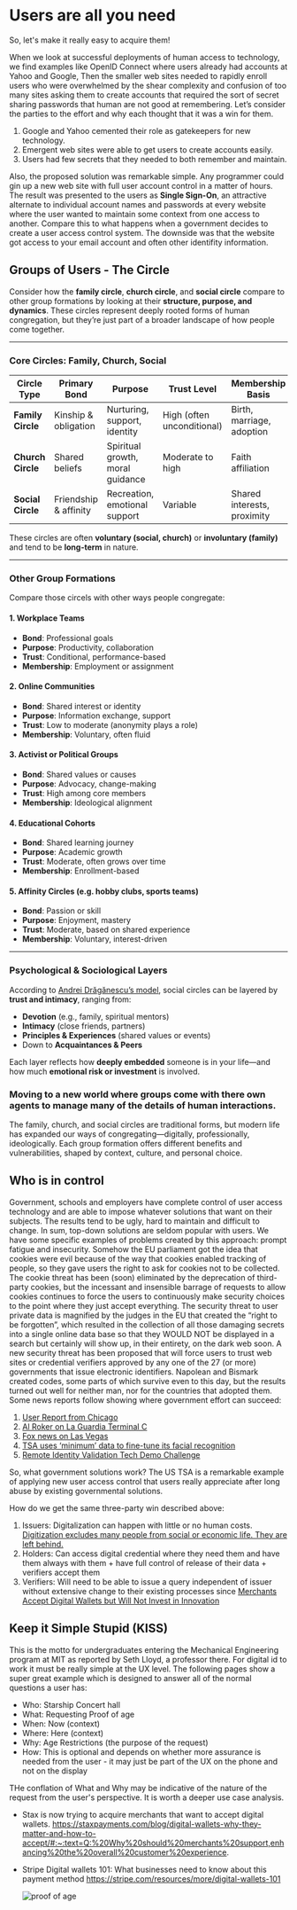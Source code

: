 # Users are all you need
So, let's make it really easy to acquire them!

When we look at successful deployments of human access to technology, we find examples like OpenID Connect where users already had accounts at Yahoo and Google, Then the smaller web sites needed to rapidly enroll users who were overwhelmed by the shear complexity and confusion of too many sites asking them to create accounts that required the sort of secret sharing passwords that human are not good at remembering. Let’s consider the parties to the effort and why each thought that it was a win for them.

1. Google and Yahoo cemented their role as gatekeepers for new technology.
2. Emergent web sites were able to get users to create accounts easily.
3. Users had few secrets that they needed to both remember and maintain.

Also, the proposed solution was remarkable simple. Any programmer could gin up a new web site with full user account control in a matter of hours. The result was presented to the users as **Single Sign-On**, an attractive alternate to individual account names and passwords at every website where the user wanted to maintain some context from one access to another. Compare this to what happens when a government decides to create a user access control system. The downside was that the website got access to your email account and often other identifity information.

## Groups of Users - The Circle

Consider how the **family circle**, **church circle**, and **social circle** compare to other group formations by looking at their **structure, purpose, and dynamics**. These circles represent deeply rooted forms of human congregation, but they’re just part of a broader landscape of how people come together.

---

### Core Circles: Family, Church, Social

| Circle Type     | Primary Bond        | Purpose                          | Trust Level        | Membership Basis         |
|----------------|---------------------|----------------------------------|--------------------|--------------------------|
| **Family Circle** | Kinship & obligation | Nurturing, support, identity     | High (often unconditional) | Birth, marriage, adoption |
| **Church Circle** | Shared beliefs       | Spiritual growth, moral guidance | Moderate to high   | Faith affiliation         |
| **Social Circle** | Friendship & affinity | Recreation, emotional support    | Variable           | Shared interests, proximity |

These circles are often **voluntary (social, church)** or **involuntary (family)** and tend to be **long-term** in nature.

---

### Other Group Formations

Compare those circels with other ways people congregate:

#### 1. **Workplace Teams**
- **Bond**: Professional goals
- **Purpose**: Productivity, collaboration
- **Trust**: Conditional, performance-based
- **Membership**: Employment or assignment

#### 2. **Online Communities**
- **Bond**: Shared interest or identity
- **Purpose**: Information exchange, support
- **Trust**: Low to moderate (anonymity plays a role)
- **Membership**: Voluntary, often fluid

#### 3. **Activist or Political Groups**
- **Bond**: Shared values or causes
- **Purpose**: Advocacy, change-making
- **Trust**: High among core members
- **Membership**: Ideological alignment

#### 4. **Educational Cohorts**
- **Bond**: Shared learning journey
- **Purpose**: Academic growth
- **Trust**: Moderate, often grows over time
- **Membership**: Enrollment-based

#### 5. **Affinity Circles** (e.g. hobby clubs, sports teams)
- **Bond**: Passion or skill
- **Purpose**: Enjoyment, mastery
- **Trust**: Moderate, based on shared experience
- **Membership**: Voluntary, interest-driven

---

### Psychological & Sociological Layers

According to [Andrei Drăgănescu’s model](https://www.andreidraganescu.info/2015/07/06/the-7-social-circle-types/), social circles can be layered by **trust and intimacy**, ranging from:
- **Devotion** (e.g., family, spiritual mentors)
- **Intimacy** (close friends, partners)
- **Principles & Experiences** (shared values or events)
- Down to **Acquaintances & Peers**

Each layer reflects how **deeply embedded** someone is in your life—and how much **emotional risk or investment** is involved.

### Moving to a new world where groups come with there own agents to manage many of the details of human interactions.

The family, church, and social circles are traditional forms, but modern life has expanded our ways of congregating—digitally, professionally, ideologically. Each group formation offers different benefits and vulnerabilities, shaped by context, culture, and personal choice.

## Who is in control

Government, schools and employers have complete control of user access technology and are able to impose whatever solutions that want on their subjects. The results tend to be ugly, hard to maintain and difficult to change. In sum, top-down solutions are seldom popular with users. We have some specific examples of problems created by this approach: prompt fatigue and insecurity. Somehow the EU parliament got the idea that cookies were evil because of the way that cookies enabled tracking of people, so they gave users the right to ask for cookies not to be collected. The cookie threat has been (soon) eliminated by the deprecation of third-party cookies, but the incessant and insensible barrage of requests to allow cookies continues to force the users to continuously make security choices to the point where they just accept everything. The security threat to user private data is magnified by the judges in the EU that created the “right to be forgotten”, which resulted in the collection of all those damaging secrets into a single online data base so that they WOULD NOT be displayed in a search but certainly will show up, in their entirety, on the dark web soon. A new security threat has been proposed that will force users to trust web sites or credential verifiers approved by any one of the 27 (or more) governments that issue electronic identifiers. Napolean and Bismark created codes, some parts of which survive even to this day, but the results turned out well for neither man, nor for the countries that adopted them. Some news reports follow showing where government effort can succeed:

1. [User Report from Chicago](https://thepointsguy.com/news/united-precheck-touchless-id-ohare/)
2. [Al Roker on La Guardia Terminal C](https://www.instagram.com/reel/C33LjrYOxbf/?igsh=MXh5c3dwNjBmdGhubw%3D%3D)
3. [Fox news on Las Vegas](https://fox59.com/news/national-world/airport-self-screening-security-lanes-being-tested-in-las-vegas/)
4. [TSA uses ‘minimum’ data to fine-tune its facial recognition](https://www.nextgov.com/emerging-tech/2024/01/tsa-uses-minimum-data-fine-tune-its-facial-recognition-some-experts-still-worry/393672/)
5. [Remote Identity Validation Tech Demo Challenge](https://www.dhs.gov/science-and-technology/news/2024/01/23/dhs-st-announces-track-3-remote-identity-validation-tech-demo-challenge)

So, what government solutions work? The US TSA is a remarkable example of applying new user access control that users really appreciate after long abuse by existing governmental solutions.

How do we get the same three-party win described above:

1. Issuers:  Digitalization can happen with little or no human costs. [Digitization excludes many people from social or economic life. They are left behind.](https://cacm.acm.org/blogcacm/digitization-puts-many-at-a-disadvantage/)
2. Holders: Can access digital credential where they need them and have them always with them + have full control of release of their data + verifiers accept them
3. Verifiers: Will need to be able to issue a query independent of issuer without extensive change to their existing processes since [Merchants Accept Digital Wallets but Will Not Invest in Innovation](https://www.pymnts.com/mobile-wallets/2023/merchants-accept-digital-wallets-will-not-invest-innovation/)

## Keep it Simple Stupid (KISS)

This is the motto for undergraduates entering the Mechanical Engineering program at MIT as reported by Seth Lloyd, a professor there. For digital id to work it must be really simple at the UX level. The following pages show a super great example which is designed to answer all of the normal questions a user has:

- Who: Starship Concert hall
- What: Requesting Proof of age
- When: Now (context)
- Where: Here (context)
- Why: Age Restrictions (the purpose of the request)
- How: This is optional and depends on whether more assurance is needed from the user - it may just be part of the UX on the phone and not on the display

THe conflation of What and Why may be indicative of the nature of the request from the user's perspective. It is worth a deeper use case analysis.
- Stax is now trying to acquire merchants that want to accept digital wallets. https://staxpayments.com/blog/digital-wallets-why-they-matter-and-how-to-accept/#:~:text=Q:%20Why%20should%20merchants%20support,enhancing%20the%20overall%20customer%20experience.
- Stripe Digital wallets 101: What businesses need to know about this payment method https://stripe.com/resources/more/digital-wallets-101


  ![proof of age](https://github.com/TomCJones/All-you-need/assets/11299542/470bc81d-f095-47f8-a652-dbe431d11a23)

